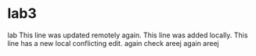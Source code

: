# lab3
lab
This line was updated remotely again.
This line was added locally.
This line has a new local conflicting edit.
again
check
areej
again areej

